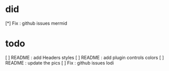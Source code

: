 # did

[*] Fix : github issues mermid

# todo

[ ] README : add Headers styles
[ ] README : add plugin controls colors
[ ] README : update the pics
[ ] Fix : github issues lodi
